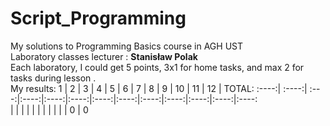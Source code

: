 # Script_Programming
My solutions to Programming Basics course in AGH UST \
Laboratory classes lecturer : **Stanisław Polak** \
Each laboratory, I could get 5 points, 3x1 for home tasks, and max 2 for tasks during lesson . \
My results:
  1   |   2   |   3  |   4  |   5  |   6  |  7   |  8   |   9  |   10 |   11 | 12   | TOTAL:
:----:| :----:| :---:|:----:|:----:|:----:|:----:|:----:|:----:|:----:|:----:|:----:|:----: 	   
      |       |      |      |      |      |      |      |      |      |      |	 0  |   0
